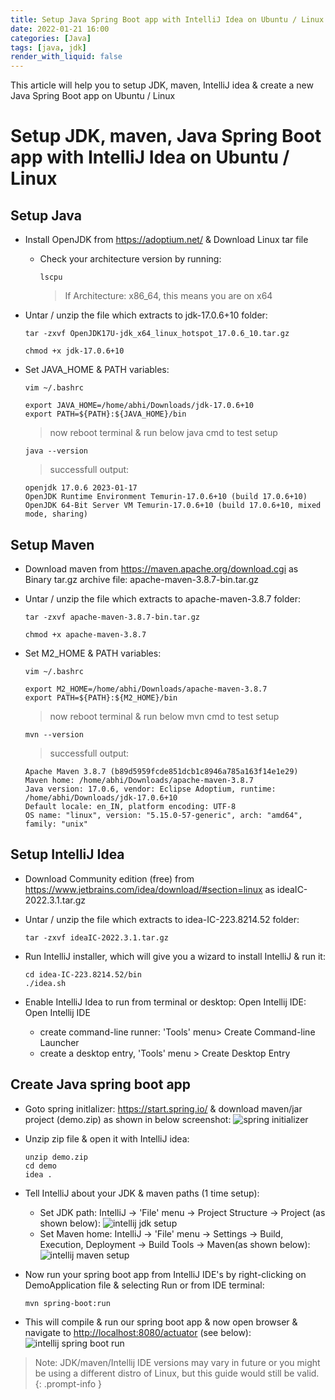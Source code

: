 ```yaml
---
title: Setup Java Spring Boot app with IntelliJ Idea on Ubuntu / Linux
date: 2022-01-21 16:00
categories: [Java]
tags: [java, jdk]
render_with_liquid: false
---
```


This article will help you to setup JDK, maven, IntelliJ idea & create a new Java Spring Boot app on Ubuntu / Linux 

#  Setup JDK, maven, Java Spring Boot app with IntelliJ Idea on Ubuntu / Linux

## Setup Java
- Install OpenJDK from <https://adoptium.net/> & Download Linux tar file
  - Check your architecture version by running:
    ```terminal
    lscpu
    ```
    > If Architecture: x86_64, this means you are on x64

- Untar / unzip the file which extracts to jdk-17.0.6+10 folder:
  ```terminal
  tar -zxvf OpenJDK17U-jdk_x64_linux_hotspot_17.0.6_10.tar.gz
  ```

  ```terminal
  chmod +x jdk-17.0.6+10 
  ```

- Set JAVA_HOME & PATH variables: 
  ```terminal
  vim ~/.bashrc
  ```

  ```~/.bashrc
  export JAVA_HOME=/home/abhi/Downloads/jdk-17.0.6+10 
  export PATH=${PATH}:${JAVA_HOME}/bin 
  ```
  > now reboot terminal & run below java cmd to test setup

  ```terminal
  java --version
  ```
  > successfull output: 
    ```console
    openjdk 17.0.6 2023-01-17
    OpenJDK Runtime Environment Temurin-17.0.6+10 (build 17.0.6+10)
    OpenJDK 64-Bit Server VM Temurin-17.0.6+10 (build 17.0.6+10, mixed mode, sharing)
    ```

## Setup Maven
- Download maven from <https://maven.apache.org/download.cgi> as Binary tar.gz archive file: apache-maven-3.8.7-bin.tar.gz 

- Untar / unzip the file which extracts to apache-maven-3.8.7 folder:
  ```terminal
  tar -zxvf apache-maven-3.8.7-bin.tar.gz 
  ```
  ```terminal
  chmod +x apache-maven-3.8.7 
  ```

- Set M2_HOME & PATH variables: 
  ```terminal
  vim ~/.bashrc 
  ```
  ```~/.bashrc
  export M2_HOME=/home/abhi/Downloads/apache-maven-3.8.7 
  export PATH=${PATH}:${M2_HOME}/bin
  ```
  > now reboot terminal & run below mvn cmd to test setup

  ```terminal
  mvn --version
  ```
  > successfull output: 
    ```console
    Apache Maven 3.8.7 (b89d5959fcde851dcb1c8946a785a163f14e1e29)
    Maven home: /home/abhi/Downloads/apache-maven-3.8.7
    Java version: 17.0.6, vendor: Eclipse Adoptium, runtime: /home/abhi/Downloads/jdk-17.0.6+10
    Default locale: en_IN, platform encoding: UTF-8
    OS name: "linux", version: "5.15.0-57-generic", arch: "amd64", family: "unix"
    ```

## Setup IntelliJ Idea
- Download Community edition (free) from <https://www.jetbrains.com/idea/download/#section=linux> as ideaIC-2022.3.1.tar.gz 

- Untar / unzip the file which extracts to idea-IC-223.8214.52 folder: 
  ```terminal
  tar -zxvf ideaIC-2022.3.1.tar.gz 
  ```

- Run IntelliJ installer, which will give you a wizard to install IntelliJ & run it: 
  ```terminal
  cd idea-IC-223.8214.52/bin
  ./idea.sh
  ```

- Enable IntelliJ Idea to run from terminal or desktop: Open Intellij IDE: Open Intellij IDE
  - create command-line runner: 'Tools' menu> Create Command-line Launcher
  - create a desktop entry, 'Tools' menu > Create Desktop Entry

## Create Java spring boot app
- Goto spring initlalizer: <https://start.spring.io/> & download maven/jar project (demo.zip) as shown in below screenshot:
![spring initializer](/assets/img/posts/2022-01-21-setup-java-spring-boot-with-intellij-idea/spring-initializer.png)

- Unzip zip file & open it with IntelliJ idea: 
  ```terminal
  unzip demo.zip
  cd demo
  idea . 
  ```
- Tell IntelliJ about your JDK & maven paths (1 time setup):
  - Set JDK path: IntelliJ -> 'File' menu -> Project Structure -> Project (as shown below):
    ![intellij jdk setup](/assets/img/posts/2022-01-21-setup-java-spring-boot-with-intellij-idea/intellij-jdk-setup.png)
  - Set Maven home: IntelliJ -> 'File' menu -> Settings -> Build, Execution, Deployment -> Build Tools -> Maven(as shown below):
    ![intellij maven setup](/assets/img/posts/2022-01-21-setup-java-spring-boot-with-intellij-idea/intellij-maven-setup.png)

- Now run your spring boot app from IntelliJ IDE's by right-clicking on DemoApplication file & selecting Run or from IDE terminal:
  ```terminal
  mvn spring-boot:run 
  ```

- This will compile & run our spring boot app & now open browser & navigate to <http://localhost:8080/actuator> (see below): 
![intellij spring boot run](/assets/img/posts/2022-01-21-setup-java-spring-boot-with-intellij-idea/intellij-spring-boot-run.png)

> Note: JDK/maven/Intellij IDE versions may vary in future or you might be using a different distro of Linux, but this guide would still be valid.
{: .prompt-info }